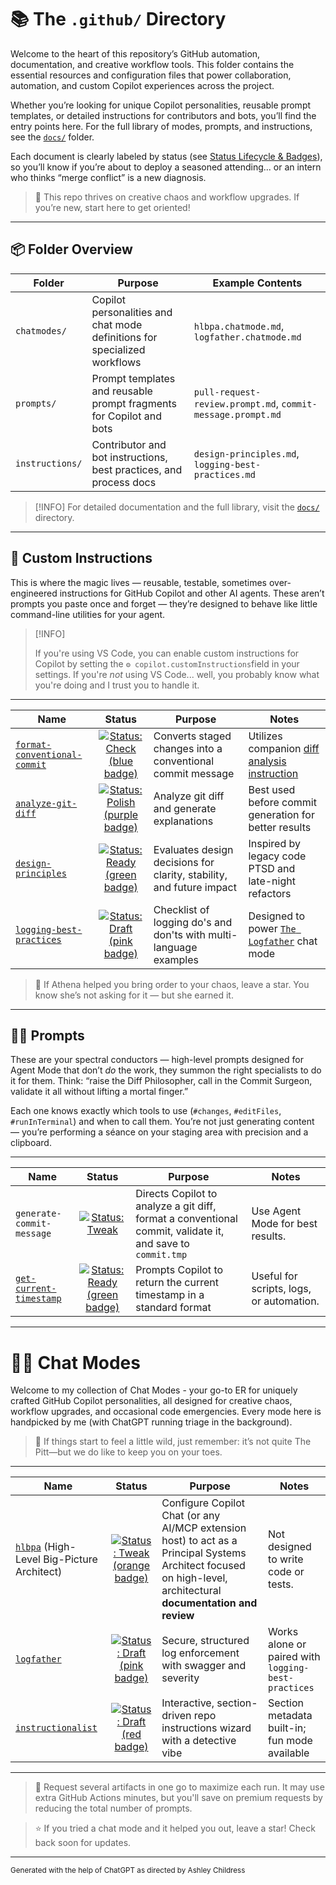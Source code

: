 # 📚 The `.github/` Directory

Welcome to the heart of this repository’s GitHub automation, documentation, and creative workflow tools. This folder contains the essential resources and configuration files that power collaboration, automation, and custom Copilot experiences across the project.

Whether you’re looking for unique Copilot personalities, reusable prompt templates, or detailed instructions for contributors and bots, you’ll find the entry points here. For the full library of modes, prompts, and instructions, see the [`docs/`](../docs/) folder.

Each document is clearly labeled by status (see [Status Lifecycle & Badges](../docs/status-badge-lifecycle.md)), so you’ll know if you’re about to deploy a seasoned attending... or an intern who thinks “merge conflict” is a new diagnosis.

> 🦄 This repo thrives on creative chaos and workflow upgrades. If you’re new, start here to get oriented!

---

## 📦 Folder Overview

| Folder | Purpose | Example Contents |
| - | - | - |
| `chatmodes/` | Copilot personalities and chat mode definitions for specialized workflows | `hlbpa.chatmode.md`, `logfather.chatmode.md` |
| `prompts/` | Prompt templates and reusable prompt fragments for Copilot and bots | `pull-request-review.prompt.md`, `commit-message.prompt.md` |
| `instructions/` | Contributor and bot instructions, best practices, and process docs | `design-principles.md`, `logging-best-practices.md` |

> [!INFO]
> For detailed documentation and the full library, visit the [`docs/`](../docs/) directory.

---

## 🤹 Custom Instructions

This is where the magic lives — reusable, testable, sometimes over-engineered instructions for GitHub Copilot and other AI agents. These aren’t prompts you paste once and forget — they’re designed to behave like little command-line utilities for your agent.

> [!INFO]
>
> If you're using VS Code, you can enable custom instructions for Copilot by setting the `⚙️ copilot.customInstructions`field in your settings. If you're _not_ using VS Code... well, you probably know what you're doing and I trust you to handle it.

---

| Name | Status | Purpose | Notes |
| - | :-: | - | - |
| [`format-conventional-commit`](../docs/instructions/format-conventional-commits.md) | [![Status: Check (blue badge)](https://img.shields.io/badge/status-check-3A86FF.svg)](../docs/instructions/format-conventional-commits.md) | Converts staged changes into a conventional commit message | Utilizes companion [diff analysis instruction](./instructions/analyze-git-diff.instructions.md) |
| [`analyze-git-diff`](../docs/instructions/analyze-git-diff.md) | [![Status: Polish (purple badge)](https://img.shields.io/badge/status-polish-9B5DE5.svg)](../docs/instructions/analyze-git-diff.md) | Analyze git diff and generate explanations | Best used before commit generation for better results |
| [`design-principles`](../docs/instructions/design-principles.md) | [![Status: Ready (green badge)](https://img.shields.io/badge/status-ready-007F5F.svg)](../docs/instructions/design-principles.md) | Evaluates design decisions for clarity, stability, and future impact | Inspired by legacy code PTSD and late-night refactors |
| [`logging-best-practices`](../docs/instructions/logging-best-practices.md) | [![Status: Draft (pink badge)](https://img.shields.io/badge/status-draft-F72585.svg)](../docs/instructions/logging-best-practices.md) | Checklist of logging do's and don'ts with multi-language examples | Designed to power [`The Logfather`](../docs/chatmodes/logfather.md) chat mode |

> 🦄 If Athena helped you bring order to your chaos, leave a star. You know she’s not asking for it — but she earned it.

---

## 🧑‍🚀 Prompts

These are your spectral conductors — high-level prompts designed for Agent Mode that don’t _do_ the work, they summon the right specialists to do it for them. Think: “raise the Diff Philosopher, call in the Commit Surgeon, validate it all without lifting a mortal finger.”

Each one knows exactly which tools to use (`#changes`, `#editFiles`, `#runInTerminal`) and when to call them. You’re not just generating content — you’re performing a séance on your staging area with precision and a clipboard.

---

| Name | Status | Purpose | Notes |
| - | :-: | - | - |
| `generate-commit-message` | [![Status: Tweak](https://img.shields.io/badge/status-tweak-FB5607.svg)](../docs/prompts/generate-commit-message.md) | Directs Copilot to analyze a git diff, format a conventional commit, validate it, and save to `commit.tmp` | Use Agent Mode for best results. |
| [`get-current-timestamp`](../docs/prompts/get-current-timestamp.md) | [![Status: Ready (green badge)](https://img.shields.io/badge/status-ready-007F5F.svg)](../docs/prompts/get-current-timestamp.md) | Prompts Copilot to return the current timestamp in a standard format | Useful for scripts, logs, or automation. |

---

# 👷‍♂️ Chat Modes

Welcome to my collection of Chat Modes - your go-to ER for uniquely crafted GitHub Copilot personalities, all designed for creative chaos, workflow upgrades, and occasional code emergencies. Every mode here is handpicked by me (with ChatGPT running triage in the background).

> 🦄 If things start to feel a little wild, just remember: it’s not quite The Pitt—but we do like to keep you on your toes.

---

| Name | Status | Purpose | Notes |
| - | :-: | - | - |
| [`hlbpa`](../docs/chatmodes/hlbpa.md) (High-Level Big-Picture Architect) | [![Status: Tweak (orange badge)](https://img.shields.io/badge/status-tweak-FB5607.svg)](../docs/chatmodes/hlbpa.md) | Configure Copilot Chat (or any AI/MCP extension host) to act as a Principal Systems Architect focused on high-level, architectural **documentation and review** | Not designed to write code or tests. |
| [`logfather`](../docs/chatmodes/logfather.md) | [![Status: Draft (pink badge)](https://img.shields.io/badge/status-draft-F72585.svg)](../docs/chatmodes/logfather.md) | Secure, structured log enforcement with swagger and severity | Works alone or paired with `logging-best-practices` |
| [`instructionalist`](../docs/chatmodes/instructionalist.md) | [![Status: Draft (red badge)](https://img.shields.io/badge/status-draft-F72585.svg)]() | Interactive, section-driven repo instructions wizard with a detective vibe | Section metadata built-in; fun mode available |

---

> 🦄 Request several artifacts in one go to maximize each run. It may use extra GitHub Actions minutes, but you'll save on premium requests by reducing the total number of prompts.

> ⭐️ If you tried a chat mode and it helped you out, leave a star! Check back soon for updates.

---

<small>Generated with the help of ChatGPT as directed by Ashley Childress</small>
